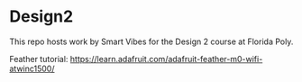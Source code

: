 # Design2
This repo hosts work by Smart Vibes for the Design 2 course at Florida Poly.

Feather tutorial: https://learn.adafruit.com/adafruit-feather-m0-wifi-atwinc1500/
